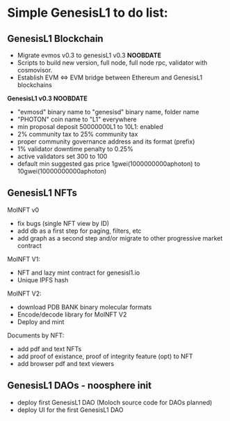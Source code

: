 # Simple GenesisL1 to do list:

## GenesisL1 Blockchain

- Migrate evmos v0.3 to genesisL1 v0.3 <strong>NOOBDATE</strong>
- Scripts to build new version, full node, full node rpc, validator with cosmovisor. 
- Establish EVM <=> EVM bridge between Ethereum and GenesisL1 blockchains
 
 <strong>GenesisL1 v0.3 NOOBDATE</strong>
- "evmosd" binary name to "genesisd" binary name, folder name
- "PHOTON" coin name to "L1" everywhere
- min proposal deposit 50000000L1 to 10L1: enabled
- 2% community tax to 25% community tax
- proper community governance address and its format (prefix)
- 1% validator downtime penalty to 0.25%
- active validators set 300 to 100
- default min suggested gas price 1gwei(1000000000aphoton) to 10gwei(10000000000aphoton)

## GenesisL1 NFTs

MolNFT v0
- fix bugs (single NFT view by ID)
- add db as a first step for paging, filters, etc
- add graph as a second step and/or migrate to other progressive market contract

MolNFT V1:
- NFT and lazy mint contract for genesisl1.io
- Unique IPFS hash


MolNFT V2:
- download PDB BANK binary molecular formats
- Encode/decode library for MolNFT V2
- Deploy and mint

Documents by NFT:
- add pdf and text NFTs
- add proof of existance, proof of integrity feature (opt) to NFT
- add browser pdf and text viewers

## GenesisL1 DAOs - noosphere init

- deploy first GenesisL1 DAO (Moloch source code for DAOs planned) 
- deploy UI for the first GenesisL1 DAO

